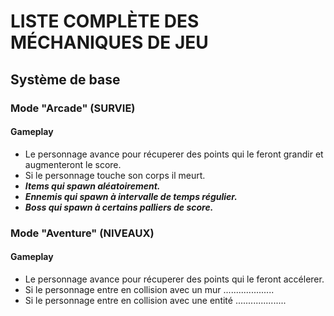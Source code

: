 # LISTE COMPLÈTE DES MÉCHANIQUES DE JEU

## Système de base

### Mode "Arcade" (SURVIE)
#### Gameplay

- Le personnage avance pour récuperer des points qui le feront grandir et augmenteront le score.
- Si le personnage touche son corps il meurt. 
- <b><i> Items qui spawn aléatoirement.
-  Ennemis qui spawn à intervalle de temps régulier.
-  Boss qui spawn à certains palliers de score. </i></b>


### Mode "Aventure" (NIVEAUX)
#### Gameplay

- Le personnage avance pour récuperer des points qui le feront accélerer.
- Si le personnage entre en collision avec un mur ....................
- Si le personnage entre en collision avec une entité ....................
